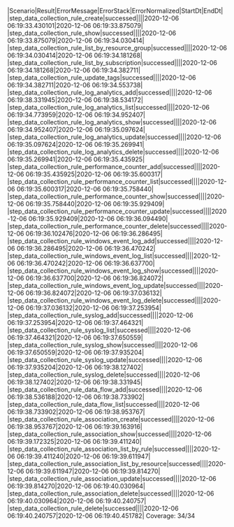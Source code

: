 |Scenario|Result|ErrorMessage|ErrorStack|ErrorNormalized|StartDt|EndDt|
|step_data_collection_rule_create|successed||||2020-12-06 06:19:33.430101|2020-12-06 06:19:33.875079|
|step_data_collection_rule_show|successed||||2020-12-06 06:19:33.875079|2020-12-06 06:19:34.030414|
|step_data_collection_rule_list_by_resource_group|successed||||2020-12-06 06:19:34.030414|2020-12-06 06:19:34.181268|
|step_data_collection_rule_list_by_subscription|successed||||2020-12-06 06:19:34.181268|2020-12-06 06:19:34.382711|
|step_data_collection_rule_update_tags|successed||||2020-12-06 06:19:34.382711|2020-12-06 06:19:34.553738|
|step_data_collection_rule_log_analytics_add|successed||||2020-12-06 06:19:38.331945|2020-12-06 06:19:38.534172|
|step_data_collection_rule_log_analytics_list|successed||||2020-12-06 06:19:34.773959|2020-12-06 06:19:34.952407|
|step_data_collection_rule_log_analytics_show|successed||||2020-12-06 06:19:34.952407|2020-12-06 06:19:35.097624|
|step_data_collection_rule_log_analytics_update|successed||||2020-12-06 06:19:35.097624|2020-12-06 06:19:35.269941|
|step_data_collection_rule_log_analytics_delete|successed||||2020-12-06 06:19:35.269941|2020-12-06 06:19:35.435925|
|step_data_collection_rule_performance_counter_add|successed||||2020-12-06 06:19:35.435925|2020-12-06 06:19:35.600317|
|step_data_collection_rule_performance_counter_list|successed||||2020-12-06 06:19:35.600317|2020-12-06 06:19:35.758440|
|step_data_collection_rule_performance_counter_show|successed||||2020-12-06 06:19:35.758440|2020-12-06 06:19:35.929409|
|step_data_collection_rule_performance_counter_update|successed||||2020-12-06 06:19:35.929409|2020-12-06 06:19:36.094490|
|step_data_collection_rule_performance_counter_delete|successed||||2020-12-06 06:19:36.102476|2020-12-06 06:19:36.286495|
|step_data_collection_rule_windows_event_log_add|successed||||2020-12-06 06:19:36.286495|2020-12-06 06:19:36.470242|
|step_data_collection_rule_windows_event_log_list|successed||||2020-12-06 06:19:36.470242|2020-12-06 06:19:36.637700|
|step_data_collection_rule_windows_event_log_show|successed||||2020-12-06 06:19:36.637700|2020-12-06 06:19:36.824072|
|step_data_collection_rule_windows_event_log_update|successed||||2020-12-06 06:19:36.824072|2020-12-06 06:19:37.036132|
|step_data_collection_rule_windows_event_log_delete|successed||||2020-12-06 06:19:37.036132|2020-12-06 06:19:37.253954|
|step_data_collection_rule_syslog_add|successed||||2020-12-06 06:19:37.253954|2020-12-06 06:19:37.464321|
|step_data_collection_rule_syslog_list|successed||||2020-12-06 06:19:37.464321|2020-12-06 06:19:37.650559|
|step_data_collection_rule_syslog_show|successed||||2020-12-06 06:19:37.650559|2020-12-06 06:19:37.935204|
|step_data_collection_rule_syslog_update|successed||||2020-12-06 06:19:37.935204|2020-12-06 06:19:38.127402|
|step_data_collection_rule_syslog_delete|successed||||2020-12-06 06:19:38.127402|2020-12-06 06:19:38.331945|
|step_data_collection_rule_data_flow_add|successed||||2020-12-06 06:19:38.536188|2020-12-06 06:19:38.733902|
|step_data_collection_rule_data_flow_list|successed||||2020-12-06 06:19:38.733902|2020-12-06 06:19:38.953767|
|step_data_collection_rule_association_create|successed||||2020-12-06 06:19:38.953767|2020-12-06 06:19:39.163916|
|step_data_collection_rule_association_show|successed||||2020-12-06 06:19:39.172325|2020-12-06 06:19:39.411240|
|step_data_collection_rule_association_list_by_rule|successed||||2020-12-06 06:19:39.411240|2020-12-06 06:19:39.611947|
|step_data_collection_rule_association_list_by_resource|successed||||2020-12-06 06:19:39.611947|2020-12-06 06:19:39.814270|
|step_data_collection_rule_association_update|successed||||2020-12-06 06:19:39.814270|2020-12-06 06:19:40.030964|
|step_data_collection_rule_association_delete|successed||||2020-12-06 06:19:40.030964|2020-12-06 06:19:40.240757|
|step_data_collection_rule_delete|successed||||2020-12-06 06:19:40.240757|2020-12-06 06:19:40.451782|
Coverage: 34/34
